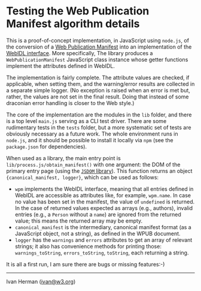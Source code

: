 
# Testing the Web Publication Manifest algorithm details

This is a proof-of-concept implementation, in JavaScript using `node.js`, of the conversion of a [Web Publication Manifest](https://w3c.github.io/wpub/#wp-construction) into an implementation of the [WebIDL interface](https://w3c.github.io/wpub/#webidl). More specifically, The library produces a `WebPublicationManifest` JavaScript class instance whose getter functions implement the attributes defined in WebIDL.

The implementation is fairly complete. The attribute values are checked, if applicable, when setting them, and the warning/error results are collected in a separate simple logger. (No exception is raised when an error is met but, rather, the values are not set in the final result. Doing that instead of some draconian error handling is closer to the Web style.)

The core of the implementation are the modules in the `lib` folder, and there is a top level `main.js` serving as a CLI test driver. There are some rudimentary tests in the `tests` folder, but a more systematic set of tests are obviously necessary as a future work. The whole environment runs in `node.js`, and it should be possible to install it locally via `npm` (see the `package.json` for dependencies).

When used as a library, the main entry point is `lib/process.js/obtain_manifest()` with one argument: the DOM of the primary entry page (using the [`JSDOM` library](https://www.npmjs.com/package/jsdom)). This function returns an object `{canonical_manifest, logger}`, which can be used as follows:

* `wpm` implements the WebIDL interface, meaning that all entries defined in WebIDL are accessible as attributes like, for example, `wpm.name`. In case no value has been set in the manifest, the value of `undefined` is returned. In the case of returned values expected as arrays (e.g., authors), invalid entries (e.g., a `Person` without a `name`) are ignored from the returned value; this means the returned array may be empty.
* `canonical_manifest` is the intermediary, canonical manifest format (as a JavaScript object, not a string), as defined in the WPUB document.
* `logger` has the `warnings` and `errors` attributes to get an array of relevant strings; it also has convenience methods for printing those: `warnings_toString`, `errors_toString`, `toString`, each returning a string.

It is all a first run, I am sure there are bugs or missing features:-)

---

Ivan Herman (ivan@w3.org)
